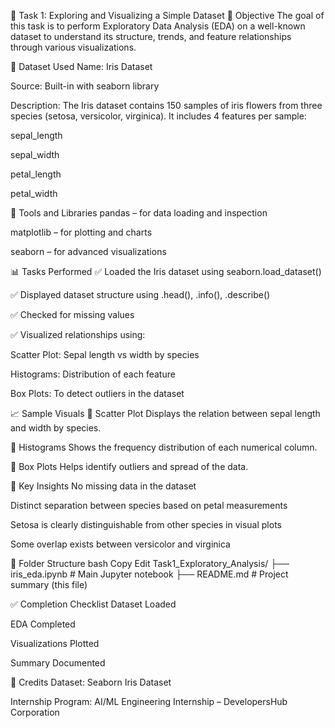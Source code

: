 🧪 Task 1: Exploring and Visualizing a Simple Dataset 📌 Objective The goal of this task is to perform Exploratory Data Analysis (EDA) on a well-known dataset to understand its structure, trends, and feature relationships through various visualizations.

📂 Dataset Used Name: Iris Dataset

Source: Built-in with seaborn library

Description: The Iris dataset contains 150 samples of iris flowers from three species (setosa, versicolor, virginica). It includes 4 features per sample:

sepal_length

sepal_width

petal_length

petal_width

🔧 Tools and Libraries pandas – for data loading and inspection

matplotlib – for plotting and charts

seaborn – for advanced visualizations

📊 Tasks Performed ✅ Loaded the Iris dataset using seaborn.load_dataset()

✅ Displayed dataset structure using .head(), .info(), .describe()

✅ Checked for missing values

✅ Visualized relationships using:

Scatter Plot: Sepal length vs width by species

Histograms: Distribution of each feature

Box Plots: To detect outliers in the dataset

📈 Sample Visuals 🔹 Scatter Plot Displays the relation between sepal length and width by species.

🔹 Histograms Shows the frequency distribution of each numerical column.

🔹 Box Plots Helps identify outliers and spread of the data.

🧠 Key Insights No missing data in the dataset

Distinct separation between species based on petal measurements

Setosa is clearly distinguishable from other species in visual plots

Some overlap exists between versicolor and virginica

📁 Folder Structure bash Copy Edit Task1_Exploratory_Analysis/ ├── iris_eda.ipynb # Main Jupyter notebook ├── README.md # Project summary (this file)

✅ Completion Checklist Dataset Loaded

EDA Completed

Visualizations Plotted

Summary Documented

🔗 Credits Dataset: Seaborn Iris Dataset

Internship Program: AI/ML Engineering Internship – DevelopersHub Corporation

